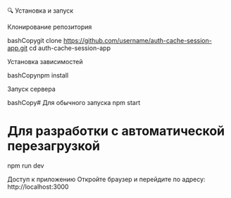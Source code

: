 🔍 Установка и запуск

Клонирование репозитория

bashCopygit clone https://github.com/username/auth-cache-session-app.git
cd auth-cache-session-app

Установка зависимостей

bashCopynpm install

Запуск сервера

bashCopy# Для обычного запуска
npm start

# Для разработки с автоматической перезагрузкой
npm run dev

Доступ к приложению
Откройте браузер и перейдите по адресу: http://localhost:3000

